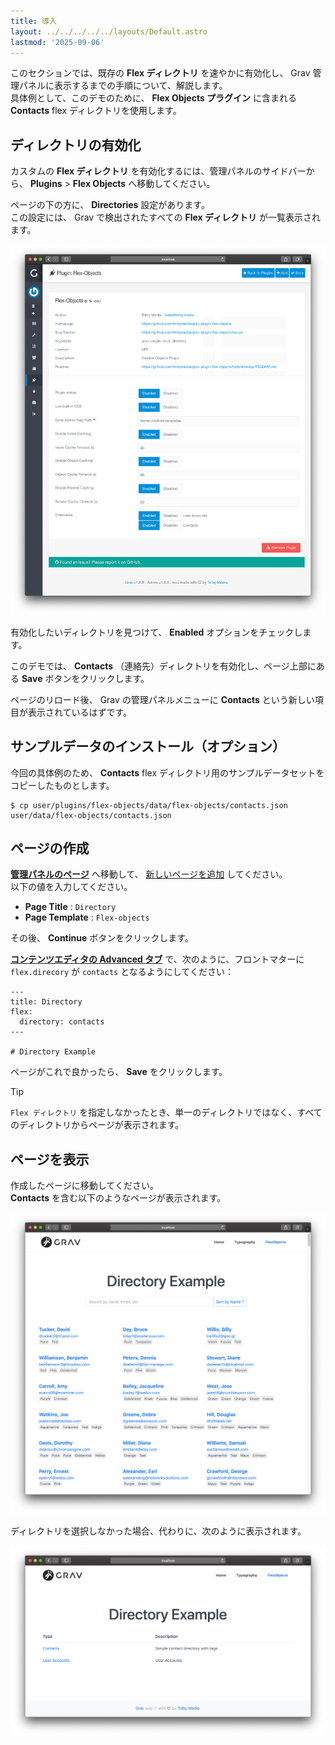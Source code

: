 ```yaml
---
title: 導入
layout: ../../../../../layouts/Default.astro
lastmod: '2025-09-06'
---
```


このセクションでは、既存の **Flex ディレクトリ** を速やかに有効化し、 Grav 管理パネルに表示するまでの手順について、解説します。  
具体例として、このデモのために、 **Flex Objects プラグイン** に含まれる **Contacts** flex ディレクトリを使用します。

<h2 id="enabling-a-directory">ディレクトリの有効化</h2>

カスタムの **Flex ディレクトリ** を有効化するには、管理パネルのサイドバーから、 **Plugins** > **Flex Objects** へ移動してください。

ページの下の方に、 **Directories** 設定があります。  
この設定には、 Grav で検出されたすべての **Flex ディレクトリ** が一覧表示されます。

![Plugin Configuration](flex-objects-options.png)

有効化したいディレクトリを見つけて、 **Enabled** オプションをチェックします。

このデモでは、 **Contacts** （連絡先）ディレクトリを有効化し、ページ上部にある **Save** ボタンをクリックします。

ページのリロード後、 Grav の管理パネルメニューに **Contacts** という新しい項目が表示されているはずです。

<h2 id="install-sample-data-optional">サンプルデータのインストール（オプション）</h2>

今回の具体例のため、 **Contacts** flex ディレクトリ用のサンプルデータセットをコピーしたものとします。

```shell
$ cp user/plugins/flex-objects/data/flex-objects/contacts.json user/data/flex-objects/contacts.json
```

<h2 id="create-a-page">ページの作成</h2>

**[管理パネルのページ](../../../../05.admin-panel/03.page/)** へ移動して、 [新しいページを追加](../../../../05.admin-panel/03.page/#adding-new-pages) してください。  
以下の値を入力してください。

- **Page Title** : `Directory`
- **Page Template** : `Flex-objects`

その後、 **Continue** ボタンをクリックします。

**[コンテンツエディタの Advanced タブ](../02.views-edit/)** で、次のように、フロントマターに `flex.direcory` が `contacts` となるようにしてください：

```twig
---
title: Directory
flex:
  directory: contacts
---

# Directory Example
```

ページがこれで良かったら、 **Save** をクリックします。

> [!Tip]  
> `Flex ディレクトリ` を指定しなかったとき、単一のディレクトリではなく、すべてのディレクトリからページが表示されます。

<h2 id="display-the-page">ページを表示</h2>

作成したページに移動してください。  
**Contacts** を含む以下のようなページが表示されます。

![](flex-objects-site.png)

ディレクトリを選択しなかった場合、代わりに、次のように表示されます。

![](flex-objects-directory.png)


